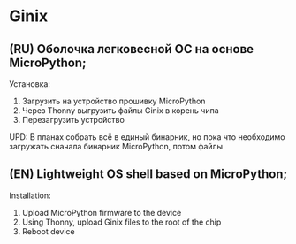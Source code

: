 # Ginix
(RU) Оболочка легковесной ОС на основе MicroPython;
-
Установка:
1. Загрузить на устройство прошивку MicroPython
2. Через Thonny выгрузить файлы Ginix в корень чипа
3. Перезагрузить устройство

UPD: В планах собрать всё в единый бинарник, но пока что необходимо загружать сначала бинарник MicroPython, потом файлы

(EN) Lightweight OS shell based on MicroPython;
-
Installation:
1. Upload MicroPython firmware to the device
2. Using Thonny, upload Ginix files to the root of the chip
3. Reboot device
